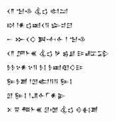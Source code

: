 <div class='block'>
<div class='line'>𒌋𒈫 𒈠𒈾 𒆬𒌓 𒊕𒁺</div>
<div class='line'>𒊭 𒁹𒀭𒌓𒀜𒌋𒀀 𒇽𒄑𒇀</div>
<div class='line'>𒀸 𒁍𒌋𒄭 𒀉𒋾𒅆 𒁹 𒈠𒈾</div>
<div class='line'>𒌋𒈫 𒂆𒈨𒌍 𒆬𒌓 𒃻 𒌗𒋗 𒄿𒊐𒁉</div>
<div class='line'>𒊩𒊩𒆳𒀭𒆳𒀀 𒊩𒋙 𒊩𒀜𒊏𒄭𒄿</div>
<div class='line'>𒌉𒊩𒋢 𒁹𒆹𒅗𒀀𒀀 𒌉𒋙</div>
<div class='line'>𒇻 𒌉𒋙 𒁹𒂗𒅆𒇲𒀭𒉌</div>
<div class='line'>𒉽 𒐊 𒍣𒈨𒌍 𒆪𒌝 𒆬𒌓 𒄰𒈬𒋢</div>
</div>